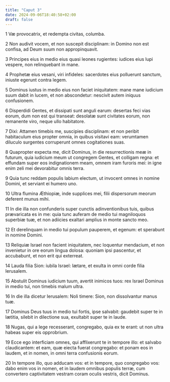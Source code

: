 ```yaml
---
title: "Caput 3"
date: 2024-09-06T18:40:58+02:00
draft: false
---
```




1 Væ provocatrix, et redempta civitas, columba.

2 Non audivit vocem, et non suscepit disciplinam: in Domino non est confisa, ad Deum suum non appropinquavit.

3 Principes eius in medio eius quasi leones rugientes: iudices eius lupi vespere, non relinquebant in mane.

4 Prophetæ eius vesani, viri infideles: sacerdotes eius polluerunt sanctum, iniuste egerunt contra legem.

5 Dominus iustus in medio eius non faciet iniquitatem: mane mane iudicium suum dabit in lucem, et non abscondetur: nescivit autem iniquus confusionem.

6 Disperdidi Gentes, et dissipati sunt anguli earum: desertas feci vias eorum, dum non est qui transeat: desolatæ sunt civitates eorum, non remanente viro, neque ullo habitatore.

7 Dixi: Attamen timebis me, suscipies disciplinam: et non peribit habitaculum eius propter omnia, in quibus visitavi eam: verumtamen diluculo surgentes corruperunt omnes cogitationes suas.

8 Quapropter expecta me, dicit Dominus, in die resurrectionis meæ in futurum, quia iudicium meum ut congregem Gentes, et colligam regna: et effundam super eos indignationem meam, omnem iram furoris mei: in igne enim zeli mei devorabitur omnis terra.

9 Quia tunc reddam populis labium electum, ut invocent omnes in nomine Domini, et serviant ei humero uno.

10 Ultra flumina Æthiopiæ, inde supplices mei, filii dispersorum meorum deferent munus mihi.

11 In die illa non confunderis super cunctis adinventionibus tuis, quibus prævaricata es in me: quia tunc auferam de medio tui magniloquos superbiæ tuæ, et non adiicies exaltari amplius in monte sancto meo.

12 Et derelinquam in medio tui populum pauperem, et egenum: et sperabunt in nomine Domini.

13 Reliquiæ Israel non facient iniquitatem, nec loquentur mendacium, et non invenietur in ore eorum lingua dolosa: quoniam ipsi pascentur, et accubabunt, et non erit qui exterreat.

14 Lauda filia Sion: iubila Israel: lætare, et exulta in omni corde filia Ierusalem.

15 Abstulit Dominus iudicium tuum, avertit inimicos tuos: rex Israel Dominus in medio tui, non timebis malum ultra.

16 In die illa dicetur Ierusalem: Noli timere: Sion, non dissolvantur manus tuæ.

17 Dominus Deus tuus in medio tui fortis, ipse salvabit: gaudebit super te in lætitia, silebit in dilectione sua, exultabit super te in laude.

18 Nugas, qui a lege recesserant, congregabo, quia ex te erant: ut non ultra habeas super eis opprobrium.

19 Ecce ego interficiam omnes, qui afflixerunt te in tempore illo: et salvabo claudicantem: et eam, quæ eiecta fuerat congregabo: et ponam eos in laudem, et in nomen, in omni terra confusionis eorum.

20 In tempore illo, quo adducam vos: et in tempore, quo congregabo vos: dabo enim vos in nomen, et in laudem omnibus populis terræ, cum convertero captivitatem vestram coram oculis vestris, dicit Dominus.

